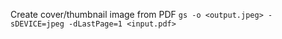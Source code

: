 Create cover/thumbnail image from PDF
`
gs -o <output.jpeg> -sDEVICE=jpeg -dLastPage=1 <input.pdf>
`

